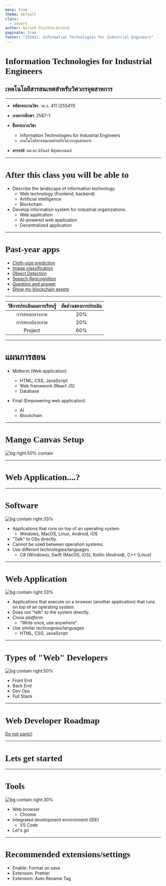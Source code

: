 ```yaml
---
marp: true
theme: default
class:
  - invert
author: Nirand Pisutha-Arnond
paginate: true
footer: "255411: Information Technologies for Industrial Engineers"
---
```


<style>
@import url('https://fonts.googleapis.com/css2?family=Prompt:ital,wght@0,100;0,300;0,400;0,700;1,100;1,300;1,400;1,700&display=swap');

    :root {
    font-family: Prompt;
    --hl-color: #D57E7E;
}
h1 {
  font-family: Prompt
}
</style>

# Information Technologies for Industrial Engineers

## เทคโนโลยีสารสนเทศสำหรับวิศวกรอุตสาหการ

---

- **รหัสกระบวนวิชา**: วศ.อ. 411 (255411)
- **ภาคการศึกษา**: 2567-1
- **ชื่อกระบวนวิชา**:

  - Information Technologies for Industrial Engineers
  - เทคโนโลยีสารสนเทศสำหรับวิศวกรอุตสาหการ

- **อาจารย์**: ผศ.ดร.นิรันดร์ พิสุทธอานนท์

---

# After this class you will be able to

- Describe the landscape of information technology.
  - Web technology (frontend, backend)
  - Artificial intelligence
  - Blockchain
- Develop information system for industrial organizations.
  - Web application
  - AI-powered web application
  - Decentralized application

---

# Past-year apps

- [Cloth-size prediction](https://ie-cloth-size-prediction.netlify.app)
- [Image classification](https://ie-image-classification.netlify.app)
- [Object Detection](https://it-for-ie-test-coco.netlify.app)
- [Speech Regcognition](https://ie-speech.netlify.app)
- [Question and answer](https://ie-qna.netlify.app)
- [Show my blockchain assets](https://nr-blockchain.netlify.app/)

---

| วิธีการประเมินผลการเรียนรู้ | สัดส่วนของการประเมิน |
| :-------------------------: | :------------------: |
|        การสอบกลางภาค        |         20%          |
|        การสอบปลายภาค        |         20%          |
|           Project           |         60%          |

---

# แผนการสอน

- Midterm (Web application)

  - HTML, CSS, JavaScript
  - Web framework (React JS)
  - Database

- Final (Empowering web application)
  - AI
  - Blockchain

---

# Mango Canvas Setup

![bg right:50% contain](./img/mango.jpg)

---

# Web Application....?

---

# Software

![bg contain right:33%](img/softwaredesktop.png)

- Applications that runs on top of an operating system
  - Windows, MacOS, Linux, Android, iOS
- "Talk" to OSs directly.
- Cannot be used between operation systems.
- Use different technologies/languages
  - C# (Windows), Swift (MacOS, iOS), Kotlin (Android), C++ (Linux)

---

# Web Application

![bg contain right:33%](./img/htmlcssjs.png)

- Applications that execute on a browser (another application) that runs on top of an operating system.
- Does not "talk" to the system directly.
- _Cross platform_
  - "Write once, use anywhere"
- Use similar technogoies/languages
  - HTML, CSS, JavaScript

---

# Types of "Web" Developers

![bg contain right:50%](./img/Front-end-vs-back-end.jpg)

- Front End
- Back End
- Dev Ops
- Full Stack

---

# Web Developer Roadmap

[Do not panic!](https://roadmap.sh/)

---

# Lets get started

---

# Tools

![bg contain right:30%](./img/vscode.png)

- Web browser
  - Chrome
- Integrated development environment (IDE)
  - VS Code
- _Let's go_

---

# Recommended extensions/settings

- Enable: Format on save
- Extension: Prettier
- Extension: Auto Rename Tag
